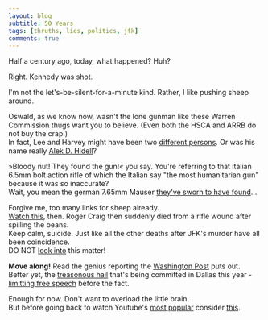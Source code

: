```yaml
---
layout: blog
subtitle: 50 Years
tags: [thruths, lies, politics, jfk]
comments: true
---
```


Half a century ago, today, what happened? Huh?

Right. Kennedy was shot.

I'm not the let's-be-silent-for-a-minute kind. Rather, I like pushing sheep around.

Oswald, as we know now, wasn't the lone gunman like these Warren Commission thugs want you to believe. (Even both the HSCA and ARRB do not buy the crap.)  
In fact, Lee and Harvey might have been two [different persons](http://harveyandlee.net/). Or was his name really [Alek D. Hidell](http://www.acorn.net/jfkplace/09../fp.back_issues/18th_Issue/weston.html)?

»Bloody nut! They found the gun!« you say.
You're referring to that italian 6.5mm bolt action rifle of which the Italian say "the most humanitarian gun" because it was so inaccurate?  
Wait, you mean the german 7.65mm Mauser [they've sworn to have found](http://oswaldsmother.blogspot.de/2011/07/mauser-is-mauser-is-mannlicher-carcano.html)...

Forgive me, too many links for sheep already.  
[Watch this](http://www.youtube.com/watch?v=eGBsDoaWO8o), then. Roger Craig then suddenly died from a rifle wound after spilling the beans.  
Keep calm, suicide. Just like all the other deaths after JFK's murder have all been coincidence.  
DO NOT [look into](http://www.lewrockwell.com/2013/04/richard-charnin/the-mysterious-deaths-of-jfk-murder-witnesses/) this matter!

**Move along!** Read the genius reporting the [Washington Post](http://www.washingtonpost.com/sf/national/2013/11/15/four-shattering-days/) puts out.
Better yet, the [treasonous hail](http://www.dallasnews.com/news/jfk50/latest/20131120-journalists-from-around-world-descend-on-dallas-for-jfk-ceremony.ece) that's being committed in Dallas this year - [limitting free speech](http://politicalassassinations.com/2013/01/dealey-plaza-controversy-featured-in-wall-street-journal-2/) before the fact.

Enough for now. Don't want to overload the little brain.  
But before going back to watch Youtube's [most popular](http://www.youtube.com/channel/HCgSUekgEvIG8) consider [this](http://www.youtube.com/playlist?list=PLAu2-ycDOaN1yyNHT8FiG9FlYZ-rL9k80).